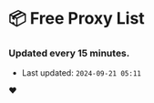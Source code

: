 # :package: Free Proxy List
### Updated every 15 minutes.

- Last updated: `2024-09-21 05:11`

:heart:
